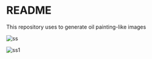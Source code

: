 # README 
This repository uses  to generate oil painting-like images

![ss](https://user-images.githubusercontent.com/29980030/92948073-cb83be00-f493-11ea-9b3e-ff1bde9904ef.png)

![ss1](https://user-images.githubusercontent.com/29980030/92948312-22899300-f494-11ea-807b-bb5bd3a5a3e3.png)
